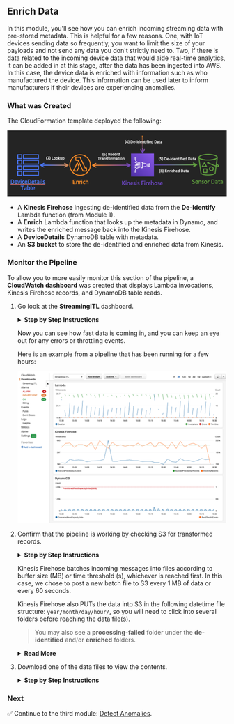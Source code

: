 ## Enrich Data

In this module, you'll see how you can enrich incoming streaming data with pre-stored metadata. This is helpful for a few reasons. One, with IoT devices sending data so frequently, you want to limit the size of your payloads and not send any data you don't strictly need to. Two, if there is data related to the incoming device data that would aide real-time analytics, it can be added in at this stage, after the data has been ingested into AWS. In this case, the device data is enriched with information such as who manufactured the device. This information can be used later to inform manufacturers if their devices are experiencing anomalies.

### What was Created

The CloudFormation template deployed the following:

![Module 2 Architecture](Screenshots/arch-mod2.png)

* A **Kinesis Firehose** ingesting de-identified data from the **De-Identify** Lambda function (from Module 1).
* A **Enrich** Lambda function that looks up the metadata in Dynamo, and writes the enriched message back into the Kinesis Firehose.
* A **DeviceDetails** DynamoDB table with metadata.
* An **S3 bucket** to store the de-identified and enriched data from Kinesis.

### Monitor the Pipeline
To allow you to more easily monitor this section of the pipeline, a **CloudWatch dashboard** was created that displays Lambda invocations, Kinesis Firehose records, and DynamoDB table reads.

1. Go look at the **StreamingITL** dashboard.

	<details><summary><strong>Step by Step Instructions</strong></summary>

	1. Go to the **CloudWatch** console.

	1. Go to **Dashboards**

	1. Click on the **StreamingITL** dashboard. 

		> You may have to wait a few minutes depending on when you started publishing data in the previous module, but soon you'll see points starting to show up in the dashboard. 

		> Click the refresh button in the top right corner as needed until data starts to appear.
		
	</details>

	Now you can see how fast data is coming in, and you can keep an eye out for any errors or throttling events. 

	Here is an example from a pipeline that has been running for a few hours:

	![Dashboard](Screenshots/dashboard.png)

1. Confirm that the pipeline is working by checking S3 for transformed records.

	<details><summary><strong>Step by Step Instructions</strong></summary>

	1. Go to the **S3** console.

	1. Click on the **sensor-data-XXXXXXXX** bucket

		> The random suffix is there to ensure your bucket name is globaly unique, as [required by S3][s3-bucket-name].

	1. You should see two folders: **de-identified** and **enriched**. In each of these folders, you will see the de-identified data and the data enriched with device metadata respectively. These files were PUT here by Kinesis Firehose.

	</details>

	Kinesis Firehose batches incoming messages into files according to buffer size (MB) or time threshold (s), whichever is reached first. In this case, we chose to post a new batch file to S3 every 1 MB of data or every 60 seconds.

	Kinesis Firehose also PUTs the data into S3 in the following datetime file structure: `year/month/day/hour/`, so you will need to click into several folders before reaching the data file(s).

	> You may also see a **processing-failed** folder under the **de-identified** and/or **enriched** folders. 
	
	<details><summary><strong>Read More</strong></summary>
	
	Any records that could not be properly processed by Kinesis are sent to a **processing-failed** subfolder. 
	
	This may be due to your Lambda concurrent invocation limit being too low (default soft limit is 1,000), or a failure from the lambda function itself.
	
	This is very helpful for **auditing** purposes. 
	
	> **Hint**: if throttling is to blame, there is a helpful dashboard to see if that is the case...
	
	> You can also go to the Monitoring page and CloudWatch logs for the **FirehoseTransform** lambda function to investigate.
	
	</details>

1. Download one of the data files to view the contents.

	<details><summary><strong>Step by Step Instructions</strong></summary>

	1. Click through the folder structure until you reach a data file.

	1. Select the **checkbox** to the left of the data file.

	1. Click on the **Download** button.

		![S3 Contents](Screenshots/s3-content.png)

	1. You should see that the file has JSON data with the patient's **PHI/PII** (name, date of birth, temperature, oxygen percentage) **nulled out**. Additionally, in the **enriched data** folder, you will see the additional attributes: manufacturer, model.

		Here is an example from an **enriched** file:

		![Enriched File](Screenshots/enriched.png)
	
	</details>

### Next

:white_check_mark: Continue to the third module: [Detect Anomalies][detect-anomalies].

[s3-bucket-name]: https://docs.aws.amazon.com/awscloudtrail/latest/userguide/cloudtrail-s3-bucket-naming-requirements.html
[kdg-help]: https://awslabs.github.io/amazon-kinesis-data-generator/web/help.html
[kdg]: https://awslabs.github.io/amazon-kinesis-data-generator/web/producer.html
[detect-anomalies]: ../3_DetectAnomalies/